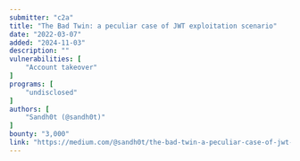 ```yaml
---
submitter: "c2a"
title: "The Bad Twin: a peculiar case of JWT exploitation scenario"
date: "2022-03-07"
added: "2024-11-03"
description: ""
vulnerabilities: [
    "Account takeover"
]
programs: [
    "undisclosed"
]
authors: [
    "Sandh0t (@sandh0t)"
]
bounty: "3,000"
link: "https://medium.com/@sandh0t/the-bad-twin-a-peculiar-case-of-jwt-exploitation-scenario-1efa03e891c0"
---
```




